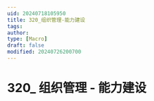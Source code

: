 ```yaml
---
uid: 20240718105950
title: 320_组织管理-能力建设
tags: 
author: 
type: [Macro]
draft: false
modified: 20240726200700
---
```


# 320_ 组织管理 - 能力建设